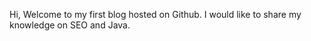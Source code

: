Hi, 
Welcome to my first blog hosted on Github. I would like to share my knowledge on SEO and Java.
